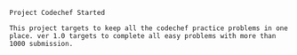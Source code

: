     Project Codechef Started
    
    This project targets to keep all the codechef practice problems in one place. ver 1.0 targets to complete all easy problems with more than 1000 submission.
